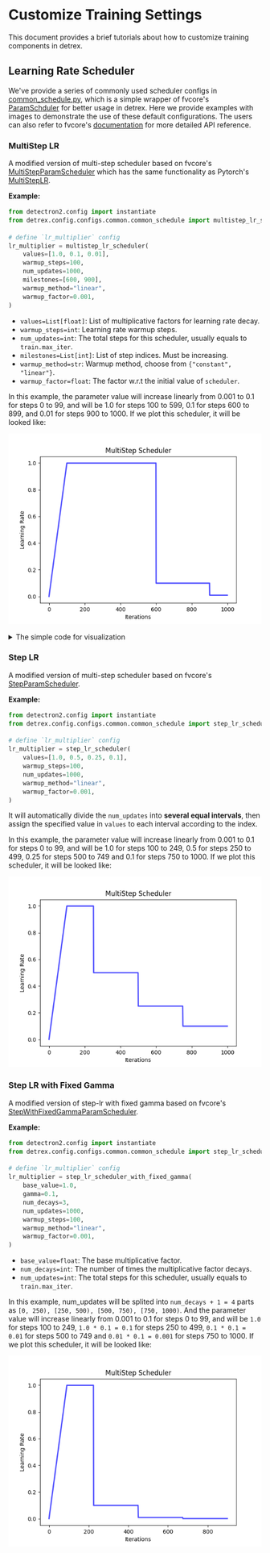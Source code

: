 # Customize Training Settings
This document provides a brief tutorials about how to customize training components in detrex.

## Learning Rate Scheduler
We've provide a series of commonly used scheduler configs in [common_schedule.py](), which is a simple wrapper of fvcore's [ParamSchduler](https://detectron2.readthedocs.io/en/latest/modules/fvcore.html#fvcore.common.param_scheduler.ParamScheduler) for better usage in detrex. Here we provide examples with images to demonstrate the use of these default configurations. The users can also refer to fvcore's [documentation](https://detectron2.readthedocs.io/en/latest/modules/fvcore.html#) for more detailed API reference.

### MultiStep LR
A modified version of multi-step scheduler based on fvcore's [MultiStepParamScheduler](https://detectron2.readthedocs.io/en/latest/modules/fvcore.html#fvcore.common.param_scheduler.MultiStepParamScheduler) which has the same functionality as Pytorch's [MultiStepLR](https://pytorch.org/docs/stable/generated/torch.optim.lr_scheduler.MultiStepLR.html?highlight=multistep#torch.optim.lr_scheduler.MultiStepLR).

**Example:**
```python
from detectron2.config import instantiate
from detrex.config.configs.common.common_schedule import multistep_lr_scheduler

# define `lr_multiplier` config
lr_multiplier = multistep_lr_scheduler(
    values=[1.0, 0.1, 0.01],
    warmup_steps=100,
    num_updates=1000,
    milestones=[600, 900],
    warmup_method="linear",
    warmup_factor=0.001,
)
```
- `values=List[float]`: List of multiplicative factors for learning rate decay.
- `warmup_steps=int`: Learning rate warmup steps.
- `num_updates=int`: The total steps for this scheduler, usually equals to ``train.max_iter``.
- `milestones=List[int]`: List of step indices. Must be increasing.
- `warmup_method=str`: Warmup method, choose from ``{"constant", "linear"}``.
- `warmup_factor=float`: The factor w.r.t the initial value of ``scheduler``.

In this example, the parameter value will increase linearly from 0.001 to 0.1 for steps 0 to 99, and will be 1.0 for steps 100 to 599, 0.1 for steps 600 to 899, and 0.01 for steps 900 to 1000. If we plot this scheduler, it will be looked like:

![](./assets/multi_step_example.png)

<details>
<summary> The simple code for visualization </summary>

```python
scheduler = instantiate(lr_multiplier)

x = []
y = []
for i in range(1000):
    x.append(i)
    y.append(scheduler(i/1000))


# Plot the line
plt.plot(x, y, color="blue", alpha=0.7, linewidth=2.3)

# Add labels and title to the plot
plt.xlabel('Iterations')
plt.ylabel('Learning Rate')
plt.title('MultiStep Scheduler')

# Save the plot image
plt.savefig('line_plot.png')
```

</details>

### Step LR
A modified version of multi-step scheduler based on fvcore's [StepParamScheduler](https://detectron2.readthedocs.io/en/latest/modules/fvcore.html#fvcore.common.param_scheduler.StepParamScheduler).

**Example:**
```python
from detectron2.config import instantiate
from detrex.config.configs.common.common_schedule import step_lr_scheduler

# define `lr_multiplier` config
lr_multiplier = step_lr_scheduler(
    values=[1.0, 0.5, 0.25, 0.1],
    warmup_steps=100,
    num_updates=1000,
    warmup_method="linear",
    warmup_factor=0.001,
)
```

It will automatically divide the ``num_updates`` into **several equal intervals**, then assign the specified value in ``values`` to each interval according to the index.

In this example, the parameter value will increase linearly from 0.001 to 0.1 for steps 0 to 99, and will be 1.0 for steps 100 to 249, 0.5 for steps 250 to 499, 0.25 for steps 500 to 749 and 0.1 for steps 750 to 1000. If we plot this scheduler, it will be looked like:

![](./assets/step_lr_example.png)


### Step LR with Fixed Gamma

A modified version of step-lr with fixed gamma based on fvcore's [StepWithFixedGammaParamScheduler](https://detectron2.readthedocs.io/en/latest/modules/fvcore.html#fvcore.common.param_scheduler.StepWithFixedGammaParamScheduler).

**Example:**
```python
from detectron2.config import instantiate
from detrex.config.configs.common.common_schedule import step_lr_scheduler_with_fixed_gamma

# define `lr_multiplier` config
lr_multiplier = step_lr_scheduler_with_fixed_gamma(
    base_value=1.0,
    gamma=0.1,
    num_decays=3,
    num_updates=1000,
    warmup_steps=100,
    warmup_method="linear",
    warmup_factor=0.001,
)
```
- `base_value=float`: The base multiplicative factor.
- `num_decays=int`: The number of times the multiplicative factor decays.
- `num_updates=int`: The total steps for this scheduler, usually equals to ``train.max_iter``.

In this example, num_updates will be splited into `num_decays + 1 = 4` parts as `[0, 250), [250, 500), [500, 750), [750, 1000)`. And the parameter value will increase linearly from 0.001 to 0.1 for steps 0 to 99, and will be `1.0` for steps 100 to 249, `1.0 * 0.1 = 0.1` for steps 250 to 499, `0.1 * 0.1 = 0.01` for steps 500 to 749 and `0.01 * 0.1 = 0.001` for steps 750 to 1000. If we plot this scheduler, it will be looked like:

![](./assets/step_lr_with_fixed_gamma.png)
